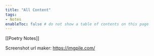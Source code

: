 ```yaml
---
title: "All Content"
tags:
- Notes
enableToc: false # do not show a table of contents on this page
---
```


[[Poetry Notes]]

Screenshot url maker:
https://imgpile.com/


